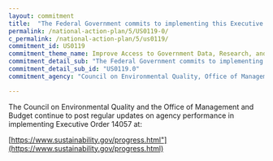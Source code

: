 ```yaml
---
layout: commitment
title:  "The Federal Government commits to implementing this Executive Order (14057 on Catalyzing Clean Energy Industries and Jobs Through Federal Sustainability) and making these annual reports, data, and scorecards measuring progress available to the public at http://www.sustainability.gov."
permalink: /national-action-plan/5/US0119-0/
c_permalink: /national-action-plan/5/us0119/
commitment_id: US0119
commitment_theme_name: Improve Access to Government Data, Research, and Information
commitment_detail_sub: "The Federal Government commits to implementing this Executive Order (14057 on Catalyzing Clean Energy Industries and Jobs Through Federal Sustainability) and making these annual reports, data, and scorecards measuring progress available to the public."
commitment_detail_sub_id: "US0119.0"
commitment_agency: "Council on Environmental Quality, Office of Management and Budget"

---
```


The Council on Environmental Quality and the Office of Management and Budget continue to post regular updates on agency performance in implementing Executive Order 14057 at: 

[https://www.sustainability.gov/progress.html"](https://www.sustainability.gov/progress.html)
